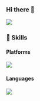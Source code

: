 ### Hi there 👋

<img src="https://img.shields.io/badge/nohwiin@gmail.com-EA4335?style=for-the-badge&logo=gmail&logoColor=white"/>

### 💪 Skills

#### Platforms
<img src="https://img.shields.io/badge/unity-000000?style=for-the-badge&logo=unity&logoColor=white"/>

#### Languages
<img src="https://img.shields.io/badge/c%23-239120?style=for-the-badge&logo=c-sharp&logoColor=white"/>
